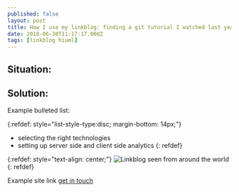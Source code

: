 ```yaml
---
published: false
layout: post
title: How I use my linkblog: finding a git tutorial I watched last year
date: 2018-06-30T11:17:17.000Z
tags: [linkblog hiuml] 
---
```


## Situation:

## Solution:

Example bulleted list:

{:refdef: style="list-style-type:disc; margin-bottom: 14px;"}
- selecting the right technologies
- setting up server side and client side analytics
{: refdef}

{:refdef: style="text-align: center;"}
![Linkblog seen from around the world]({{site.baseurl}}/assets/images/linkblog-seen-from-around-the-world.png)
{: refdef}


Example site link [get in touch]({{site.baseurl}}/about/)

